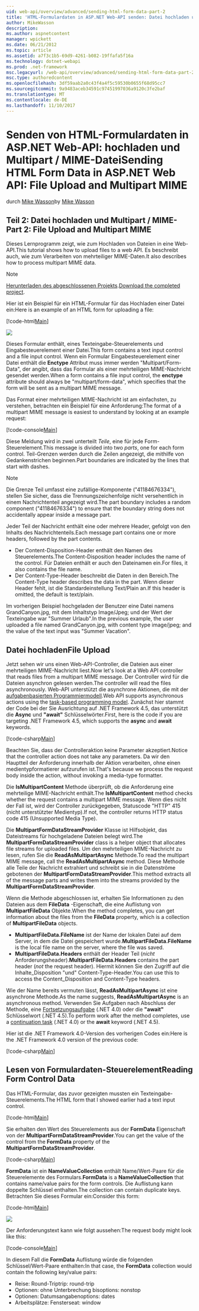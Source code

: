 ```yaml
---
uid: web-api/overview/advanced/sending-html-form-data-part-2
title: 'HTML-Formulardaten in ASP.NET Web-API senden: Datei hochladen und Multipart / MIME | Microsoft Docs'
author: MikeWasson
description: 
ms.author: aspnetcontent
manager: wpickett
ms.date: 06/21/2012
ms.topic: article
ms.assetid: a7f3c1b5-69d9-4261-b082-19ffafa5f16a
ms.technology: dotnet-webapi
ms.prod: .net-framework
msc.legacyurl: /web-api/overview/advanced/sending-html-form-data-part-2
msc.type: authoredcontent
ms.openlocfilehash: 3df59aab2a0c43f4a4f5c59530b0655f68d95cc7
ms.sourcegitcommit: 9a9483aceb34591c97451997036a9120c3fe2baf
ms.translationtype: MT
ms.contentlocale: de-DE
ms.lasthandoff: 11/10/2017
---
```

<a name="sending-html-form-data-in-aspnet-web-api-file-upload-and-multipart-mime"></a><span data-ttu-id="c9b96-102">Senden von HTML-Formulardaten in ASP.NET Web-API: hochladen und Multipart / MIME-Datei</span><span class="sxs-lookup"><span data-stu-id="c9b96-102">Sending HTML Form Data in ASP.NET Web API: File Upload and Multipart MIME</span></span>
====================
<span data-ttu-id="c9b96-103">durch [Mike Wasson](https://github.com/MikeWasson)</span><span class="sxs-lookup"><span data-stu-id="c9b96-103">by [Mike Wasson](https://github.com/MikeWasson)</span></span>

## <a name="part-2-file-upload-and-multipart-mime"></a><span data-ttu-id="c9b96-104">Teil 2: Datei hochladen und Multipart / MIME-</span><span class="sxs-lookup"><span data-stu-id="c9b96-104">Part 2: File Upload and Multipart MIME</span></span>

<span data-ttu-id="c9b96-105">Dieses Lernprogramm zeigt, wie zum Hochladen von Dateien in eine Web-API.</span><span class="sxs-lookup"><span data-stu-id="c9b96-105">This tutorial shows how to upload files to a web API.</span></span> <span data-ttu-id="c9b96-106">Es beschreibt auch, wie zum Verarbeiten von mehrteiliger MIME-Daten.</span><span class="sxs-lookup"><span data-stu-id="c9b96-106">It also describes how to process multipart MIME data.</span></span>

> [!NOTE]
> <span data-ttu-id="c9b96-107">[Herunterladen des abgeschlossenen Projekts](https://code.msdn.microsoft.com/ASPNET-Web-API-File-Upload-a8c0fb0d).</span><span class="sxs-lookup"><span data-stu-id="c9b96-107">[Download the completed project](https://code.msdn.microsoft.com/ASPNET-Web-API-File-Upload-a8c0fb0d).</span></span>


<span data-ttu-id="c9b96-108">Hier ist ein Beispiel für ein HTML-Formular für das Hochladen einer Datei ein:</span><span class="sxs-lookup"><span data-stu-id="c9b96-108">Here is an example of an HTML form for uploading a file:</span></span>

[!code-html[Main](sending-html-form-data-part-2/samples/sample1.html)]

![](sending-html-form-data-part-2/_static/image1.png)

<span data-ttu-id="c9b96-109">Dieses Formular enthält, eines Texteingabe-Steuerelements und Eingabesteuerelement einer Datei.</span><span class="sxs-lookup"><span data-stu-id="c9b96-109">This form contains a text input control and a file input control.</span></span> <span data-ttu-id="c9b96-110">Wenn ein Formular Eingabesteuerelement einer Datei enthält die **Enctype** Attribut muss immer werden &quot;Multipart/Form-Data&quot;, der angibt, dass das Formular als einer mehrteiligen MIME-Nachricht gesendet werden.</span><span class="sxs-lookup"><span data-stu-id="c9b96-110">When a form contains a file input control, the **enctype** attribute should always be &quot;multipart/form-data&quot;, which specifies that the form will be sent as a multipart MIME message.</span></span>

<span data-ttu-id="c9b96-111">Das Format einer mehrteiligen MIME-Nachricht ist am einfachsten, zu verstehen, betrachten ein Beispiel für eine Anforderung:</span><span class="sxs-lookup"><span data-stu-id="c9b96-111">The format of a multipart MIME message is easiest to understand by looking at an example request:</span></span>

[!code-console[Main](sending-html-form-data-part-2/samples/sample2.cmd)]

<span data-ttu-id="c9b96-112">Diese Meldung wird in zwei unterteilt *Teile*, eine für jede Form-Steuerelement.</span><span class="sxs-lookup"><span data-stu-id="c9b96-112">This message is divided into two *parts*, one for each form control.</span></span> <span data-ttu-id="c9b96-113">Teil-Grenzen werden durch die Zeilen angezeigt, die mithilfe von Gedankenstrichen beginnen.</span><span class="sxs-lookup"><span data-stu-id="c9b96-113">Part boundaries are indicated by the lines that start with dashes.</span></span>

> [!NOTE]
> <span data-ttu-id="c9b96-114">Die Grenze Teil umfasst eine zufällige-Komponente (&quot;41184676334&quot;), stellen Sie sicher, dass die Trennungszeichenfolge nicht versehentlich in einem Nachrichtenteil angezeigt wird.</span><span class="sxs-lookup"><span data-stu-id="c9b96-114">The part boundary includes a random component (&quot;41184676334&quot;) to ensure that the boundary string does not accidentally appear inside a message part.</span></span>


<span data-ttu-id="c9b96-115">Jeder Teil der Nachricht enthält eine oder mehrere Header, gefolgt von den Inhalts des Nachrichtenteils.</span><span class="sxs-lookup"><span data-stu-id="c9b96-115">Each message part contains one or more headers, followed by the part contents.</span></span>

- <span data-ttu-id="c9b96-116">Der Content-Disposition-Header enthält den Namen des Steuerelements.</span><span class="sxs-lookup"><span data-stu-id="c9b96-116">The Content-Disposition header includes the name of the control.</span></span> <span data-ttu-id="c9b96-117">Für Dateien enthält er auch den Dateinamen ein.</span><span class="sxs-lookup"><span data-stu-id="c9b96-117">For files, it also contains the file name.</span></span>
- <span data-ttu-id="c9b96-118">Der Content-Type-Header beschreibt die Daten in den Bereich.</span><span class="sxs-lookup"><span data-stu-id="c9b96-118">The Content-Type header describes the data in the part.</span></span> <span data-ttu-id="c9b96-119">Wenn dieser Header fehlt, ist die Standardeinstellung Text/Plain an.</span><span class="sxs-lookup"><span data-stu-id="c9b96-119">If this header is omitted, the default is text/plain.</span></span>

<span data-ttu-id="c9b96-120">Im vorherigen Beispiel hochgeladen der Benutzer eine Datei namens GrandCanyon.jpg, mit dem Inhaltstyp Image/Jpeg; und der Wert der Texteingabe war &quot;Summer Urlaub&quot;.</span><span class="sxs-lookup"><span data-stu-id="c9b96-120">In the previous example, the user uploaded a file named GrandCanyon.jpg, with content type image/jpeg; and the value of the text input was &quot;Summer Vacation&quot;.</span></span>

## <a name="file-upload"></a><span data-ttu-id="c9b96-121">Datei hochladen</span><span class="sxs-lookup"><span data-stu-id="c9b96-121">File Upload</span></span>

<span data-ttu-id="c9b96-122">Jetzt sehen wir uns einen Web-API-Controller, die Dateien aus einer mehrteiligen MIME-Nachricht liest.</span><span class="sxs-lookup"><span data-stu-id="c9b96-122">Now let's look at a Web API controller that reads files from a multipart MIME message.</span></span> <span data-ttu-id="c9b96-123">Der Controller wird für die Dateien asynchron gelesen werden.</span><span class="sxs-lookup"><span data-stu-id="c9b96-123">The controller will read the files asynchronously.</span></span> <span data-ttu-id="c9b96-124">Web-API unterstützt die asynchrone Aktionen, die mit der [aufgabenbasierten Programmiermodell](https://msdn.microsoft.com/library/dd460693.aspx).</span><span class="sxs-lookup"><span data-stu-id="c9b96-124">Web API supports asynchronous actions using the [task-based programming model](https://msdn.microsoft.com/library/dd460693.aspx).</span></span> <span data-ttu-id="c9b96-125">Zunächst hier stammt der Code bei der Sie Ausrichtung auf .NET Framework 4.5, das unterstützt die **Async** und **"await"** Schlüsselwörter.</span><span class="sxs-lookup"><span data-stu-id="c9b96-125">First, here is the code if you are targeting .NET Framework 4.5, which supports the **async** and **await** keywords.</span></span>

[!code-csharp[Main](sending-html-form-data-part-2/samples/sample3.cs)]

<span data-ttu-id="c9b96-126">Beachten Sie, dass der Controlleraktion keine Parameter akzeptiert.</span><span class="sxs-lookup"><span data-stu-id="c9b96-126">Notice that the controller action does not take any parameters.</span></span> <span data-ttu-id="c9b96-127">Da wir den Hauptteil der Anforderung innerhalb der Aktion verarbeiten, ohne einen medientypformatierer aufzurufen ist.</span><span class="sxs-lookup"><span data-stu-id="c9b96-127">That's because we process the request body inside the action, without invoking a media-type formatter.</span></span>

<span data-ttu-id="c9b96-128">Die **IsMultipartContent** Methode überprüft, ob die Anforderung eine mehrteilige MIME-Nachricht enthält.</span><span class="sxs-lookup"><span data-stu-id="c9b96-128">The **IsMultipartContent** method checks whether the request contains a multipart MIME message.</span></span> <span data-ttu-id="c9b96-129">Wenn dies nicht der Fall ist, wird der Controller zurückgegeben, Statuscode "HTTP" 415 (nicht unterstützter Medientyp).</span><span class="sxs-lookup"><span data-stu-id="c9b96-129">If not, the controller returns HTTP status code 415 (Unsupported Media Type).</span></span>

<span data-ttu-id="c9b96-130">Die **MultipartFormDataStreamProvider** Klasse ist Hilfsobjekt, das Dateistreams für hochgeladene Dateien belegt wird.</span><span class="sxs-lookup"><span data-stu-id="c9b96-130">The **MultipartFormDataStreamProvider** class is a helper object that allocates file streams for uploaded files.</span></span> <span data-ttu-id="c9b96-131">Um den mehrteiligen MIME-Nachricht zu lesen, rufen Sie die **ReadAsMultipartAsync** Methode.</span><span class="sxs-lookup"><span data-stu-id="c9b96-131">To read the multipart MIME message, call the **ReadAsMultipartAsync** method.</span></span> <span data-ttu-id="c9b96-132">Diese Methode alle Teile der Nachricht extrahiert und schreibt sie in die Datenströme gebotenen der **MultipartFormDataStreamProvider**.</span><span class="sxs-lookup"><span data-stu-id="c9b96-132">This method extracts all of the message parts and writes them into the streams provided by the **MultipartFormDataStreamProvider**.</span></span>

<span data-ttu-id="c9b96-133">Wenn die Methode abgeschlossen ist, erhalten Sie Informationen zu den Dateien aus dem **FileData** -Eigenschaft, die eine Auflistung von **MultipartFileData** Objekte.</span><span class="sxs-lookup"><span data-stu-id="c9b96-133">When the method completes, you can get information about the files from the **FileData** property, which is a collection of **MultipartFileData** objects.</span></span>

- <span data-ttu-id="c9b96-134">**MultipartFileData.FileName** ist der Name der lokalen Datei auf dem Server, in dem die Datei gespeichert wurde.</span><span class="sxs-lookup"><span data-stu-id="c9b96-134">**MultipartFileData.FileName** is the local file name on the server, where the file was saved.</span></span>
- <span data-ttu-id="c9b96-135">**MultipartFileData.Headers** enthält der Header Teil (*nicht* Anforderungsheader).</span><span class="sxs-lookup"><span data-stu-id="c9b96-135">**MultipartFileData.Headers** contains the part header (*not* the request header).</span></span> <span data-ttu-id="c9b96-136">Hiermit können Sie den Zugriff auf die Inhalte\_Disposition "und" Content-Type-Header.</span><span class="sxs-lookup"><span data-stu-id="c9b96-136">You can use this to access the Content\_Disposition and Content-Type headers.</span></span>

<span data-ttu-id="c9b96-137">Wie der Name bereits vermuten lässt, **ReadAsMultipartAsync** ist eine asynchrone Methode.</span><span class="sxs-lookup"><span data-stu-id="c9b96-137">As the name suggests, **ReadAsMultipartAsync** is an asynchronous method.</span></span> <span data-ttu-id="c9b96-138">Verwenden Sie Aufgaben nach Abschluss der Methode, eine [Fortsetzungsaufgabe](https://msdn.microsoft.com/en-us/library/ee372288.aspx) (.NET 4.0) oder die **"await"** Schlüsselwort (.NET 4.5).</span><span class="sxs-lookup"><span data-stu-id="c9b96-138">To perform work after the method completes, use a [continuation task](https://msdn.microsoft.com/en-us/library/ee372288.aspx) (.NET 4.0) or the **await** keyword (.NET 4.5).</span></span>

<span data-ttu-id="c9b96-139">Hier ist die .NET Framework 4.0-Version des vorherigen Codes ein:</span><span class="sxs-lookup"><span data-stu-id="c9b96-139">Here is the .NET Framework 4.0 version of the previous code:</span></span>

[!code-csharp[Main](sending-html-form-data-part-2/samples/sample4.cs)]

## <a name="reading-form-control-data"></a><span data-ttu-id="c9b96-140">Lesen von Formulardaten-Steuerelement</span><span class="sxs-lookup"><span data-stu-id="c9b96-140">Reading Form Control Data</span></span>

<span data-ttu-id="c9b96-141">Das HTML-Formular, das zuvor gezeigten mussten ein Texteingabe-Steuerelements.</span><span class="sxs-lookup"><span data-stu-id="c9b96-141">The HTML form that I showed earlier had a text input control.</span></span>

[!code-html[Main](sending-html-form-data-part-2/samples/sample5.html)]

<span data-ttu-id="c9b96-142">Sie erhalten den Wert des Steuerelements aus der **FormData** Eigenschaft von der **MultipartFormDataStreamProvider**.</span><span class="sxs-lookup"><span data-stu-id="c9b96-142">You can get the value of the control from the **FormData** property of the **MultipartFormDataStreamProvider**.</span></span>

[!code-csharp[Main](sending-html-form-data-part-2/samples/sample6.cs?highlight=15)]

<span data-ttu-id="c9b96-143">**FormData** ist ein **NameValueCollection** enthält Name/Wert-Paare für die Steuerelemente des Formulars.</span><span class="sxs-lookup"><span data-stu-id="c9b96-143">**FormData** is a **NameValueCollection** that contains name/value pairs for the form controls.</span></span> <span data-ttu-id="c9b96-144">Die Auflistung kann doppelte Schlüssel enthalten.</span><span class="sxs-lookup"><span data-stu-id="c9b96-144">The collection can contain duplicate keys.</span></span> <span data-ttu-id="c9b96-145">Betrachten Sie dieses Formular ein:</span><span class="sxs-lookup"><span data-stu-id="c9b96-145">Consider this form:</span></span>

[!code-html[Main](sending-html-form-data-part-2/samples/sample7.html)]

![](sending-html-form-data-part-2/_static/image2.png)

<span data-ttu-id="c9b96-146">Der Anforderungstext kann wie folgt aussehen:</span><span class="sxs-lookup"><span data-stu-id="c9b96-146">The request body might look like this:</span></span>

[!code-console[Main](sending-html-form-data-part-2/samples/sample8.cmd)]

<span data-ttu-id="c9b96-147">In diesem Fall die **FormData** Auflistung würde die folgenden Schlüssel/Wert-Paare enthalten:</span><span class="sxs-lookup"><span data-stu-id="c9b96-147">In that case, the **FormData** collection would contain the following key/value pairs:</span></span>

- <span data-ttu-id="c9b96-148">Reise: Round-Trip</span><span class="sxs-lookup"><span data-stu-id="c9b96-148">trip: round-trip</span></span>
- <span data-ttu-id="c9b96-149">Optionen: ohne Unterbrechung bis</span><span class="sxs-lookup"><span data-stu-id="c9b96-149">options: nonstop</span></span>
- <span data-ttu-id="c9b96-150">Optionen: Datumsangaben</span><span class="sxs-lookup"><span data-stu-id="c9b96-150">options: dates</span></span>
- <span data-ttu-id="c9b96-151">Arbeitsplätze: Fenster</span><span class="sxs-lookup"><span data-stu-id="c9b96-151">seat: window</span></span>
